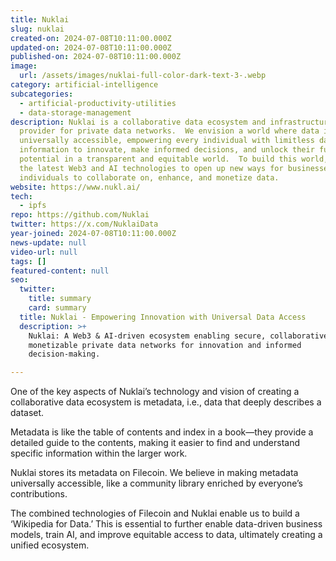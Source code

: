 ```yaml
---
title: Nuklai
slug: nuklai
created-on: 2024-07-08T10:11:00.000Z
updated-on: 2024-07-08T10:11:00.000Z
published-on: 2024-07-08T10:11:00.000Z
image:
  url: /assets/images/nuklai-full-color-dark-text-3-.webp
category: artificial-intelligence
subcategories:
  - artificial-productivity-utilities
  - data-storage-management
description: ‍Nuklai is a collaborative data ecosystem and infrastructure
  provider for private data networks.  We envision a world where data is
  universally accessible, empowering every individual with limitless data and
  information to innovate, make informed decisions, and unlock their full
  potential in a transparent and equitable world.  To build this world, we use
  the latest Web3 and AI technologies to open up new ways for businesses and
  individuals to collaborate on, enhance, and monetize data.
website: https://www.nukl.ai/
tech:
  - ipfs
repo: https://github.com/Nuklai
twitter: https://x.com/NuklaiData
year-joined: 2024-07-08T10:11:00.000Z
news-update: null
video-url: null
tags: []
featured-content: null
seo:
  twitter:
    title: summary
    card: summary
  title: Nuklai - Empowering Innovation with Universal Data Access
  description: >+
    Nuklai: A Web3 & AI-driven ecosystem enabling secure, collaborative, and
    monetizable private data networks for innovation and informed
    decision-making.

---
```


One of the key aspects of Nuklai’s technology and vision of creating a collaborative data ecosystem is metadata, i.e., data that deeply describes a dataset.

Metadata is like the table of contents and index in a book—they provide a detailed guide to the contents, making it easier to find and understand specific information within the larger work.

Nuklai stores its metadata on Filecoin. We believe in making metadata universally accessible, like a community library enriched by everyone’s contributions.

The combined technologies of Filecoin and Nuklai enable us to build a ‘Wikipedia for Data.’ This is essential to further enable data-driven business models, train AI, and improve equitable access to data, ultimately creating a unified ecosystem.
